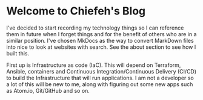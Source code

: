 # Welcome to Chiefeh's Blog

I've decided to start recording my technology things so I can reference them
in future when I forget things and for the benefit of others who are in a
similar position. I've chosen MkDocs as the way to convert MarkDown
files into nice to look at websites with search.
See the about section to see how I built this.

First up is Infrastructure as code (IaC). This will depend on Terraform, Ansible,
containers and Continuous Integration/Continuous Delivery (CI/CD) to build the
Infrastructure that will run applications. I am not a developer so a lot of this
will be new to me, along with figuring out some new apps such as Atom.io,
Git/GitHub and so on.
